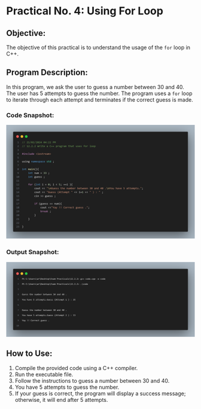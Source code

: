 # Practical No. 4: Using For Loop

## Objective:
The objective of this practical is to understand the usage of the `for` loop in C++.

## Program Description:
In this program, we ask the user to guess a number between 30 and 40. The user has 5 attempts to guess the number. The program uses a `for` loop to iterate through each attempt and terminates if the correct guess is made.

### Code Snapshot:
![Code Snapshot](code-snap.png)

### Output Snapshot:
![Output Snapshot](output-snap.png)

## How to Use:
1. Compile the provided code using a C++ compiler.
2. Run the executable file.
3. Follow the instructions to guess a number between 30 and 40.
4. You have 5 attempts to guess the number.
5. If your guess is correct, the program will display a success message; otherwise, it will end after 5 attempts.


